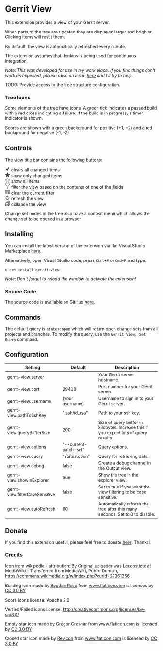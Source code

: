 # Gerrit View

This extension provides a view of your Gerrit server.

When parts of the tree are updated they are displayed larger and brighter. Clicking items will reset them.

By default, the view is automatically refreshed every minute.

The extension assumes that Jenkins is being used for continuous integration.

*Note: This was developed for use in my work place. If you find things don't work as expected, please raise an issue [here](https://github.com/Gruntfuggly/gerrit-view/issues) and I'll try to help.*

TODO: Provide access to the tree structure configuration.

### Tree Icons

Some elements of the tree have icons. A green tick indicates a passed build with a red cross indicating a failure. If the build is in progress, a timer indicator is shown.

Scores are shown with a green background for positive (+1, +2) and a red background for negative (-1, -2).

## Controls

The view title bar contains the following buttons:

<img src="https://raw.githubusercontent.com/Gruntfuggly/gerrit-view/master/resources/tick.png" height="16px"> clears all changed items<br>
<img src="https://raw.githubusercontent.com/Gruntfuggly/gerrit-view/master/resources/star.png" height="16px"/> show only changed items<br>
<img src="https://raw.githubusercontent.com/Gruntfuggly/gerrit-view/master/resources/empty-star.png" height="16px"/> show all items<br>
<img src="https://raw.githubusercontent.com/Gruntfuggly/gerrit-view/master/resources/filter.png" height="16px"> filter the view based on the contents of one of the fields<br>
<img src="https://raw.githubusercontent.com/Gruntfuggly/gerrit-view/master/resources/clear-filter.png" height="16px"> clear the current filter<br>
<img src="https://raw.githubusercontent.com/Gruntfuggly/gerrit-view/master/resources/refresh.png" height="16px"> refresh the view<br>
<img src="https://raw.githubusercontent.com/Gruntfuggly/gerrit-view/master/resources/collapse.png" height="16px"> collapse the view<br>


Change set nodes in the tree also have a context menu which allows the change set to be opened in a browser.


## Installing

You can install the latest version of the extension via the Visual Studio Marketplace [here](https://marketplace.visualstudio.com/items?itemName=Gruntfuggly.gerrit-view).

Alternatively, open Visual Studio code, press `Ctrl+P` or `Cmd+P` and type:

    > ext install gerrit-view

*Note: Don't forget to reload the window to activate the extension!*

### Source Code

The source code is available on GitHub [here](https://github.com/Gruntfuggly/gerrit-view).

## Commands

The default query is `status:open` which will return open change sets from all projects and branches. To modify the query, use the `Gerrit View: Set Query` command.

## Configuration

| Setting                         | Default               | Description                                                                           |
|---------------------------------|-----------------------|---------------------------------------------------------------------------------------|
| gerrit-view.server              |                       | Your Gerrit server hostname.                                                          |
| gerrit-view.port                | 29418                 | Port number for your Gerrit server.                                                   |
| gerrit-view.username            | (your username)       | Username to sign in to your Gerrit server.                                            |
| gerrit-view.pathToSshKey        | ".ssh/id_rsa"         | Path to your ssh key.                                                                 |
| gerrit-view.queryBufferSize     | 200                   | Size of query buffer in kilobytes. Increase this if you expect lots of query results. |
| gerrit-view.options             | "--current-patch-set" | Query options.                                                                        |
| gerrit-view.query               | "status:open"         | Query for retrieving data.                                                            |
| gerrit-view.debug               | false                 | Create a debug channel in the Output view.                                            |
| gerrit-view.showInExplorer      | true                  | Show the tree in the explorer view.                                                   |
| gerrit-view.filterCaseSensitive | false                 | Set to true if you want the view filtering to be case sensitive.                      |
| gerrit-view.autoRefresh         | 60                    | Automatically refresh the tree after this many seconds. Set to 0 to disable.          |

## Donate

If you find this extension useful, please feel free to donate <a href="https://paypal.me/Gruntfuggly">here</a>. Thanks!

### Credits

Icon from wikipedia - attribution: By Original uploader was Leucosticte at MediaWiki - Transferred from MediaWiki, Public Domain, https://commons.wikimedia.org/w/index.php?curid=27361356

Building icon made by <a href="https://www.flaticon.com/authors/bogdan-rosu" title="Bogdan Rosu">Bogdan Rosu</a> from <a href="https://www.flaticon.com/" title="Flaticon">www.flaticon.com</a> is licensed by <a href="http://creativecommons.org/licenses/by/3.0/" title="Creative Commons BY 3.0" target="_blank">CC 3.0 BY</a>

Score icons license: Apache 2.0

Verfied/Failed icons license: http://creativecommons.org/licenses/by-sa/3.0/

Empty star icon made by <a href="https://www.flaticon.com/authors/gregor-cresnar" title="Gregor Cresnar">Gregor Cresnar</a> from <a href="https://www.flaticon.com/" title="Flaticon">www.flaticon.com</a> is licensed by <a href="http://creativecommons.org/licenses/by/3.0/" title="Creative Commons BY 3.0" target="_blank">CC 3.0 BY</a>

Closed star icon made by <a href="https://www.flaticon.com/authors/revicon" title="Revicon">Revicon</a> from <a href="https://www.flaticon.com/" title="Flaticon">www.flaticon.com</a> is licensed by
<a href="http://creativecommons.org/licenses/by/3.0/" title="Creative Commons BY 3.0" target="_blank">CC 3.0 BY</a>
